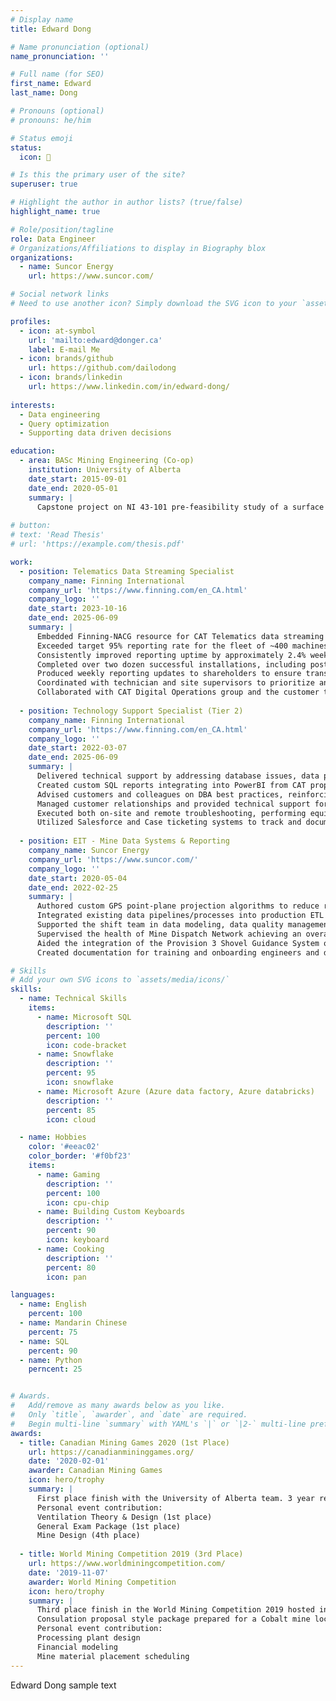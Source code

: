 ```yaml
---
# Display name
title: Edward Dong

# Name pronunciation (optional)
name_pronunciation: ''

# Full name (for SEO)
first_name: Edward
last_name: Dong

# Pronouns (optional)
# pronouns: he/him

# Status emoji
status:
  icon: 🚀

# Is this the primary user of the site?
superuser: true

# Highlight the author in author lists? (true/false)
highlight_name: true

# Role/position/tagline
role: Data Engineer
# Organizations/Affiliations to display in Biography blox
organizations:
  - name: Suncor Energy
    url: https://www.suncor.com/

# Social network links
# Need to use another icon? Simply download the SVG icon to your `assets/media/icons/` folder.

profiles:
  - icon: at-symbol
    url: 'mailto:edward@donger.ca'
    label: E-mail Me
  - icon: brands/github
    url: https://github.com/dailodong
  - icon: brands/linkedin
    url: https://www.linkedin.com/in/edward-dong/
    
interests:
  - Data engineering
  - Query optimization
  - Supporting data driven decisions

education:
  - area: BASc Mining Engineering (Co-op)
    institution: University of Alberta
    date_start: 2015-09-01
    date_end: 2020-05-01
    summary: |
      Capstone project on NI 43-101 pre-feasibility study of a surface iron mine in Western Australia
    
# button:
# text: 'Read Thesis'
# url: 'https://example.com/thesis.pdf'

work:
  - position: Telematics Data Streaming Specialist
    company_name: Finning International
    company_url: 'https://www.finning.com/en_CA.html'
    company_logo: ''
    date_start: 2023-10-16
    date_end: 2025-06-09
    summary: |
      Embedded Finning-NACG resource for CAT Telematics data streaming uptime, analytics, troubleshooting.
      Exceeded target 95% reporting rate for the fleet of ~400 machines (increase of several percentage points over duration of contract).
      Consistently improved reporting uptime by approximately 2.4% week on week through proactive monitoring and maintenance.
      Completed over two dozen successful installations, including post-commissioning software verification to ensure operational readiness.
      Produced weekly reporting updates to shareholders to ensure transparency and commitment on high priority items.
      Coordinated with technician and site supervisors to prioritize and complete troubleshooting for non-reporting machines.
      Collaborated with CAT Digital Operations group and the customer to navigate software development timelines.
    
  - position: Technology Support Specialist (Tier 2)
    company_name: Finning International
    company_url: 'https://www.finning.com/en_CA.html'
    company_logo: ''
    date_start: 2022-03-07
    date_end: 2025-06-09
    summary: |
      Delivered technical support by addressing database issues, data processing requests, and network troubleshooting, leveraging IT support experience.
      Created custom SQL reports integrating into PowerBI from CAT proprietary format (MS SQL, XML).
      Advised customers and colleagues on DBA best practices, reinforcing effective hardware and software troubleshooting
      Managed customer relationships and provided technical support for CAT MineStar suite, ensuring consistent performance of end-user devices.
      Executed both on-site and remote troubleshooting, performing equipment upgrades, repairs, and servicing to support timely resolution. 
      Utilized Salesforce and Case ticketing systems to track and document IT issues, ensuring clear communication and efficient resolution.
    
  - position: EIT - Mine Data Systems & Reporting
    company_name: Suncor Energy
    company_url: 'https://www.suncor.com/'
    company_logo: ''
    date_start: 2020-05-04
    date_end: 2022-02-25
    summary: |
      Authored custom GPS point-plane projection algorithms to reduce runtime of ETL processes by ~90% and merged with short range plan to provide accurate data driven business value (MS SQL and SSIS).
      Integrated existing data pipelines/processes into production ETL (MS SQL and SSIS).
      Supported the shift team in data modeling, data quality management, and business logic translation to identify poor operations performers resulting in a 2 year highest achieving shift.
      Supervised the health of Mine Dispatch Network achieving an overall system availability > 99.8% in 2020.
      Aided the integration of the Provision 3 Shovel Guidance System onto mine operations equipment and continue to provide ongoing real-time technical support.
      Created documentation for training and onboarding engineers and dispatchers for MMS Dispatch 6 and Provision 3.

# Skills
# Add your own SVG icons to `assets/media/icons/`
skills:
  - name: Technical Skills
    items:
      - name: Microsoft SQL
        description: ''
        percent: 100
        icon: code-bracket
      - name: Snowflake
        description: ''
        percent: 95
        icon: snowflake
      - name: Microsoft Azure (Azure data factory, Azure databricks)
        description: ''
        percent: 85
        icon: cloud

  - name: Hobbies
    color: '#eeac02'
    color_border: '#f0bf23'
    items:
      - name: Gaming
        description: ''
        percent: 100
        icon: cpu-chip
      - name: Building Custom Keyboards
        description: ''
        percent: 90
        icon: keyboard
      - name: Cooking
        description: ''
        percent: 80
        icon: pan

languages:
  - name: English
    percent: 100
  - name: Mandarin Chinese
    percent: 75
  - name: SQL
    percent: 90
  - name: Python
    perncent: 25


# Awards.
#   Add/remove as many awards below as you like.
#   Only `title`, `awarder`, and `date` are required.
#   Begin multi-line `summary` with YAML's `|` or `|2-` multi-line prefix and indent 2 spaces below.
awards:
  - title: Canadian Mining Games 2020 (1st Place)
    url: https://canadianmininggames.org/
    date: '2020-02-01'
    awarder: Canadian Mining Games
    icon: hero/trophy
    summary: |
      First place finish with the University of Alberta team. 3 year reigning champions. Hosted in Halifax, Nova Scotia.
      Personal event contribution:
      Ventilation Theory & Design (1st place)
      General Exam Package (1st place)
      Mine Design (4th place)
  
  - title: World Mining Competition 2019 (3rd Place)
    url: https://www.worldminingcompetition.com/
    date: '2019-11-07'
    awarder: World Mining Competition
    icon: hero/trophy
    summary: |
      Third place finish in the World Mining Competition 2019 hosted in Saskatoon, SK.
      Consulation proposal style package prepared for a Cobalt mine located in the DRC.
      Personal event contribution:
      Processing plant design
      Financial modeling
      Mine material placement scheduling
---
```


Edward Dong sample text
